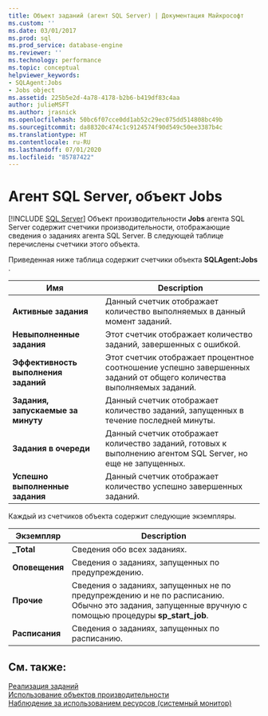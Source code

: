 ```yaml
---
title: Объект заданий (агент SQL Server) | Документация Майкрософт
ms.custom: ''
ms.date: 03/01/2017
ms.prod: sql
ms.prod_service: database-engine
ms.reviewer: ''
ms.technology: performance
ms.topic: conceptual
helpviewer_keywords:
- SQLAgent:Jobs
- Jobs object
ms.assetid: 225b5e2d-4a78-4178-b2b6-b419df83c4aa
author: julieMSFT
ms.author: jrasnick
ms.openlocfilehash: 50bc6f07cce0dd1ab52c29ec075dd514808bc49b
ms.sourcegitcommit: da88320c474c1c9124574f90d549c50ee3387b4c
ms.translationtype: HT
ms.contentlocale: ru-RU
ms.lasthandoff: 07/01/2020
ms.locfileid: "85787422"
---
```

# <a name="sql-server-agent-jobs-object"></a>Агент SQL Server, объект Jobs
 [!INCLUDE [SQL Server](../../includes/applies-to-version/sqlserver.md)]
  Объект производительности **Jobs** агента SQL Server содержит счетчики производительности, отображающие сведения о заданиях агента SQL Server. В следующей таблице перечислены счетчики этого объекта.  
  
 Приведенная ниже таблица содержит счетчики объекта **SQLAgent:Jobs** .  
  
|Имя|Description|  
|----------|-----------------|  
|**Активные задания**|Данный счетчик отображает количество выполняемых в данный момент заданий.|  
|**Невыполненные задания**|Этот счетчик отображает количество заданий, завершенных с ошибкой.|  
|**Эффективность выполнения заданий**|Этот счетчик отображает процентное соотношение успешно завершенных заданий от общего количества выполняемых заданий.|  
|**Задания, запускаемые за минуту**|Данный счетчик отображает количество заданий, запущенных в течение последней минуты.|  
|**Задания в очереди**|Данный счетчик отображает количество заданий, готовых к выполнению агентом SQL Server, но еще не запущенных.|  
|**Успешно выполненные задания**|Данный счетчик отображает количество успешно завершенных заданий.|  
  
 Каждый из счетчиков объекта содержит следующие экземпляры.  
  
|Экземпляр|Description|  
|--------------|-----------------|  
|**_Total**|Сведения обо всех заданиях.|  
|**Оповещения**|Сведения о заданиях, запущенных по предупреждению.|  
|**Прочие**|Сведения о заданиях, запущенных не по предупреждению и не по расписанию. Обычно это задания, запущенные вручную с помощью процедуры **sp_start_job**.|  
|**Расписания**|Сведения о заданиях, запущенных по расписанию.|  
  
## <a name="see-also"></a>См. также:  
 [Реализация заданий](../../ssms/agent/implement-jobs.md)   
 [Использование объектов производительности](../../ssms/agent/use-performance-objects.md)   
 [Наблюдение за использованием ресурсов (системный монитор)](../../relational-databases/performance-monitor/monitor-resource-usage-system-monitor.md)  
  
  
